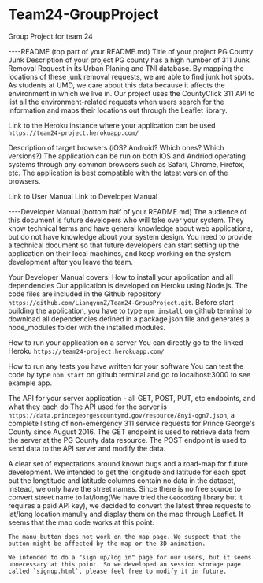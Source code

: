 # Team24-GroupProject
Group Project for team 24

----README (top part of your README.md)
Title of your project
    PG County Junk
Description of your project
    PG county has a high number of 311 Junk Removal Request in its Urban Planing and TNI database. By mapping the locations of these junk removal requests, we are able to find junk hot spots. As students at UMD, we care about this data because it affects the environment in which we live in. Our project uses the CountyClick 311 API to list all the environment-related requests when users search for the information and maps their locations out through the Leaflet library.

Link to the Heroku instance where your application can be used
    `https://team24-project.herokuapp.com/`

Description of target browsers (iOS? Android? Which ones? Which versions?)
    The application can be run on both IOS and Andriod operating systems through any common browsers such as Safari, Chrome, Firefox, etc. The application is best compatible with the latest version of the browsers.

Link to User Manual
Link to Developer Manual



----Developer Manual (bottom half of your README.md)
The audience of this document is future developers who will take over your system.
They know technical terms and have general knowledge about web applications, but do not have knowledge about your system design.
You need to provide a technical document so that future developers can start setting up the application on their local machines, and keep working on the system development after you leave the team.

Your Developer Manual covers:
How to install your application and all dependencies
    Our application is developed on Heroku using Node.js. The code files are included in the Github repository `https://github.com/LiangyunZ/Team24-GroupProject.git`. Before start building the application, you have to type `npm install` on github terminal to download all dependencies defined in a package.json file and generates a node_modules folder with the installed modules.

How to run your application on a server
    You can directly go to the linked Heroku `https://team24-project.herokuapp.com/`

How to run any tests you have written for your software
    You can test the code by type `npm start` on github terminal and go to localhost:3000 to see example app.

The API for your server application - all GET, POST, PUT, etc endpoints, and what they each do
    The API used for the server is `https://data.princegeorgescountymd.gov/resource/8nyi-qgn7.json`, a complete listing of non-emergency 311 service requests for Prince George's County since August 2016. The GET endpoint is used to retrieve data from the server at the PG County data resource. The POST endpoint is used to send data to the API server and modify the data.

A clear set of expectations around known bugs and a road-map for future development.
    We intended to get the longitude and latitude for each spot but the longtitude and latitude columns contain no data in the dataset, instead, we only have the street names. Since there is no free source to convert street name to lat/long(We have tried the `Geocoding` library but it requires a paid API key), we decided to convert the latest three requests to lat/long location manully and display them on the map through Leaflet. It seems that the map code works at this point.

    The manu button does not work on the map page. We suspect that the button might be affected by the map or the 3D animation.

    We intended to do a "sign up/log in" page for our users, but it seems unnecessary at this point. So we developed an session storage page called `signup.html`, please feel free to modify it in future. 